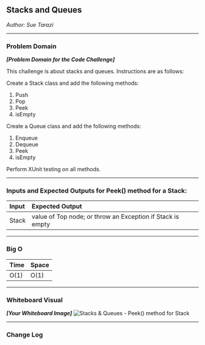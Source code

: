 
## Stacks and Queues
*Author: Sue Tarazi*

---

### Problem Domain
***[Problem Domain for the Code Challenge]***

This challenge is about stacks and queues. Instructions are as follows:

Create a Stack class and add the following methods:
1. Push
1. Pop
1. Peek
1. isEmpty

Create a Queue class and add the following methods:
1. Enqueue
1. Dequeue
1. Peek
1. isEmpty

Perform XUnit testing on all methods.

---

### Inputs and Expected Outputs for Peek() method for a Stack:

| Input | Expected Output |
| :----------- | :----------- |
| Stack | value of Top node; or throw an Exception if Stack is empty |
 

---

### Big O


| Time | Space |
| :----------- | :----------- |
| O(1) | O(1) |


---


### Whiteboard Visual
***[Your Whiteboard Image]***
![Stacks & Queues - Peek() method for Stack](https://share.icloud.com/photos/0kPDJxOMRnWsyxQ3QacrYLfKA)


---

### Change Log
